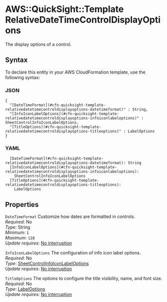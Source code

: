 # AWS::QuickSight::Template RelativeDateTimeControlDisplayOptions<a name="aws-properties-quicksight-template-relativedatetimecontroldisplayoptions"></a>

The display options of a control\.

## Syntax<a name="aws-properties-quicksight-template-relativedatetimecontroldisplayoptions-syntax"></a>

To declare this entity in your AWS CloudFormation template, use the following syntax:

### JSON<a name="aws-properties-quicksight-template-relativedatetimecontroldisplayoptions-syntax.json"></a>

```
{
  "[DateTimeFormat](#cfn-quicksight-template-relativedatetimecontroldisplayoptions-datetimeformat)" : String,
  "[InfoIconLabelOptions](#cfn-quicksight-template-relativedatetimecontroldisplayoptions-infoiconlabeloptions)" : SheetControlInfoIconLabelOptions,
  "[TitleOptions](#cfn-quicksight-template-relativedatetimecontroldisplayoptions-titleoptions)" : LabelOptions
}
```

### YAML<a name="aws-properties-quicksight-template-relativedatetimecontroldisplayoptions-syntax.yaml"></a>

```
  [DateTimeFormat](#cfn-quicksight-template-relativedatetimecontroldisplayoptions-datetimeformat): String
  [InfoIconLabelOptions](#cfn-quicksight-template-relativedatetimecontroldisplayoptions-infoiconlabeloptions): 
    SheetControlInfoIconLabelOptions
  [TitleOptions](#cfn-quicksight-template-relativedatetimecontroldisplayoptions-titleoptions): 
    LabelOptions
```

## Properties<a name="aws-properties-quicksight-template-relativedatetimecontroldisplayoptions-properties"></a>

`DateTimeFormat`  <a name="cfn-quicksight-template-relativedatetimecontroldisplayoptions-datetimeformat"></a>
Customize how dates are formatted in controls\.  
*Required*: No  
*Type*: String  
*Minimum*: `1`  
*Maximum*: `128`  
*Update requires*: [No interruption](https://docs.aws.amazon.com/AWSCloudFormation/latest/UserGuide/using-cfn-updating-stacks-update-behaviors.html#update-no-interrupt)

`InfoIconLabelOptions`  <a name="cfn-quicksight-template-relativedatetimecontroldisplayoptions-infoiconlabeloptions"></a>
The configuration of info icon label options\.  
*Required*: No  
*Type*: [SheetControlInfoIconLabelOptions](aws-properties-quicksight-template-sheetcontrolinfoiconlabeloptions.md)  
*Update requires*: [No interruption](https://docs.aws.amazon.com/AWSCloudFormation/latest/UserGuide/using-cfn-updating-stacks-update-behaviors.html#update-no-interrupt)

`TitleOptions`  <a name="cfn-quicksight-template-relativedatetimecontroldisplayoptions-titleoptions"></a>
The options to configure the title visibility, name, and font size\.  
*Required*: No  
*Type*: [LabelOptions](aws-properties-quicksight-template-labeloptions.md)  
*Update requires*: [No interruption](https://docs.aws.amazon.com/AWSCloudFormation/latest/UserGuide/using-cfn-updating-stacks-update-behaviors.html#update-no-interrupt)